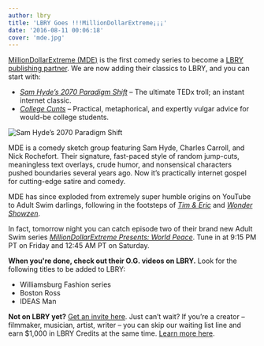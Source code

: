 ```yaml
---
author: lbry
title: 'LBRY Goes !!!MillionDollarExtreme¡¡¡'
date: '2016-08-11 00:06:18'
cover: 'mde.jpg'
---
```

[MillionDollarExtreme (MDE)](https://en.wikipedia.org/wiki/Million_Dollar_Extreme) is the first comedy series to become a [LBRY publishing partner](https://lbry.io/publish). We are now adding their classics to LBRY, and you can start with:

- *[Sam Hyde’s 2070 Paradigm Shift](lbry://samhyde2070)* – The ultimate TEDx troll; an instant internet classic.
- *[College Cunts](lbry://collegecunts)* – Practical, metaphorical, and expertly vulgar advice for would-be college students. 

![Sam Hyde’s 2070 Paradigm Shift](/img/news/mde-sam-hyde.png)

MDE is a comedy sketch group featuring Sam Hyde, Charles Carroll, and Nick Rochefort. Their signature, fast-paced style of random jump-cuts, meaningless text overlays, crude humor, and nonsensical characters pushed boundaries several years ago. Now it’s practically internet gospel for cutting-edge satire and comedy.

MDE has since exploded from extremely super humble origins on YouTube to Adult Swim darlings, following in the footsteps of *[Tim & Eric](https://en.wikipedia.org/wiki/Tim_%26_Eric)* and *[Wonder Showzen](https://en.wikipedia.org/wiki/Wonder_Showzen)*.

In fact, tomorrow night you can catch episode two of their brand new Adult Swim series *[MillionDollarExtreme Presents: World Peace](http://www.adultswim.com/videos/schedule)*. Tune in at 9:15 PM PT on Friday and 12:45 AM PT on Saturday.

**When you're done, check out their O.G. videos on LBRY.** Look for the following titles to be added to LBRY:

- Williamsburg Fashion series
- Boston Ross
- IDEAS Man

**Not on LBRY yet?** [Get an invite here](https://lbry.io/get). Just can’t wait? If you’re a creator – filmmaker, musician, artist, writer – you can skip our waiting list line and earn $1,000 in LBRY Credits at the same time. [Learn more here](https://lbry.io/publish). 


